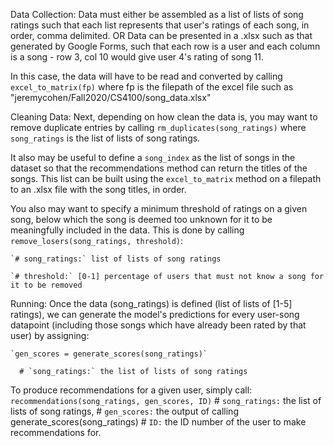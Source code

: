 Data Collection:
  Data must either be assembled as a list of lists of song ratings such that each list represents
  that user's ratings of each song, in order, comma delimited.
                                    OR
  Data can be presented in a .xlsx such as that generated by Google Forms,
  such that each row is a user and each column is a song - row 3, col 10 would give
  user 4's rating of song 11.

  In this case, the data will have to be read and converted by calling `excel_to_matrix(fp)`
  where fp is the filepath of the excel file such as "jeremycohen/Fall2020/CS4100/song_data.xlsx"

Cleaning Data:
  Next, depending on how clean the data is, you may want to remove duplicate entries by calling
  `rm_duplicates(song_ratings)` where `song_ratings` is the list of lists of song ratings.

  It also may be useful to define a `song_index` as the list of songs in the dataset so that
  the recommendations method can return the titles of the songs. This list can be built using
  the `excel_to_matrix` method on a filepath to an .xlsx file with the song titles, in order.

  You also may want to specify a minimum threshold of ratings on a given song,
  below which the song is deemed too unknown for it to be meaningfully included in the data.
  This is done by calling `remove_losers(song_ratings, threshold)`:
  
    `# song_ratings:` list of lists of song ratings
    
    `# threshold:` [0-1] percentage of users that must not know a song for it to be removed

Running:
  Once the data (song_ratings) is defined (list of lists of [1-5] ratings), we can generate the model's predictions
  for every user-song datapoint (including those songs which have already been rated by that user) by assigning:
  
    `gen_scores = generate_scores(song_ratings)`
    
      # `song_ratings:` the list of lists of song ratings

  To produce recommendations for a given user, simply call:
    `recommendations(song_ratings, gen_scores, ID)`
      # `song_ratings:` the list of lists of song ratings,
      # `gen_scores:` the output of calling generate_scores(song_ratings)
      # `ID:` the ID number of the user to make recommendations for.
